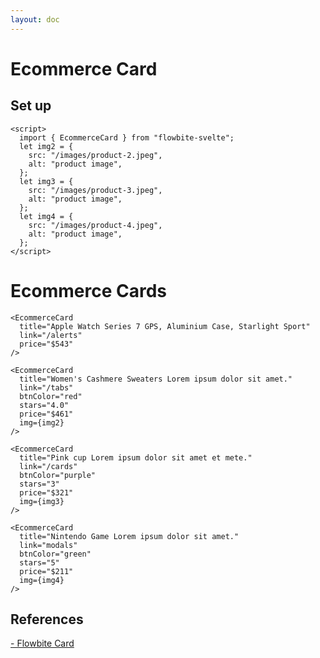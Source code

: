 ```yaml
---
layout: doc
---
```


<script>
  import { EcommerceCard }from '$lib/index';
  let img2 = {
    src: "/images/product-2.jpeg",
    alt: "product image",
  };
  let img3 = {
    src: "/images/product-3.jpeg",
    alt: "product image",
  };
  let img4 = {
    src: "/images/product-4.jpeg",
    alt: "product image",
  };
</script>

<h1 class="text-3xl w-full dark:text-white py-8">Ecommerce Card</h1>

<h2 class="text-2xl w-full dark:text-white py-8">Set up</h2>

```svelte
<script>
  import { EcommerceCard } from "flowbite-svelte";
  let img2 = {
    src: "/images/product-2.jpeg",
    alt: "product image",
  };
  let img3 = {
    src: "/images/product-3.jpeg",
    alt: "product image",
  };
  let img4 = {
    src: "/images/product-4.jpeg",
    alt: "product image",
  };
</script>
```

<h1 class="text-3xl w-full dark:text-white py-8">Ecommerce Cards</h1>

```svelte
<EcommerceCard
  title="Apple Watch Series 7 GPS, Aluminium Case, Starlight Sport"
  link="/alerts"
  price="$543"
/>
```

<div class="container flex flex-wrap justify-center rounded-xl mx-auto bg-gradient-to-r bg-white dark:bg-gray-900 border border-gray-200 dark:border-gray-700 p-2 sm:p-6">
<EcommerceCard
  title="Apple Watch Series 7 GPS, Aluminium Case, Starlight Sport"
  link="/alerts"
  price="$543"
/>
</div>

```svelte
<EcommerceCard
  title="Women's Cashmere Sweaters Lorem ipsum dolor sit amet."
  link="/tabs"
  btnColor="red"
  stars="4.0"
  price="$461"
  img={img2}
/>
```

<div class="container flex flex-wrap justify-center rounded-xl mx-auto bg-gradient-to-r bg-white dark:bg-gray-900 border border-gray-200 dark:border-gray-700 p-2 sm:p-6">
  <EcommerceCard
    title="Women's Cashmere Sweaters Lorem ipsum dolor sit amet."
    link="/tabs"
    btnColor="red"
    stars="4.0"
    price="$461"
    img={img2}
  />
</div>


```svelte
<EcommerceCard
  title="Pink cup Lorem ipsum dolor sit amet et mete."
  link="/cards"
  btnColor="purple"
  stars="3"
  price="$321"
  img={img3}
/>
```

<div class="container flex flex-wrap justify-center rounded-xl mx-auto bg-gradient-to-r bg-white dark:bg-gray-900 border border-gray-200 dark:border-gray-700 p-2 sm:p-6">
  <EcommerceCard
    title="Pink cup Lorem ipsum dolor sit amet et mete."
    link="/cards"
    btnColor="purple"
    stars="3"
    price="$321"
    img={img3}
  />
</div>

```svelte
<EcommerceCard
  title="Nintendo Game Lorem ipsum dolor sit amet."
  link="modals"
  btnColor="green"
  stars="5"
  price="$211"
  img={img4}
/>
```

<div class="container flex flex-wrap justify-center rounded-xl mx-auto bg-gradient-to-r bg-white dark:bg-gray-900 border border-gray-200 dark:border-gray-700 p-2 sm:p-6">
  <EcommerceCard
    title="Nintendo Game Lorem ipsum dolor sit amet."
    link="modals"
    btnColor="green"
    stars="5"
    price="$211"
    img={img4}
  />
</div>

<h2 class="text-2xl w-full dark:text-white py-8">References</h2>

<p class="dark:text-white text-base"><a href="https://flowbite.com/docs/components/card/" target="_blank" class="text-blue-600 hover:underline dark:text-blue-500">- Flowbite Card</a></p>
